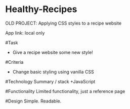 # Healthy-Recipes
OLD PROJECT: Applying CSS styles to a recipe website

App link: local only

#Task
+  Give a recipe website some new style!

#Criteria
+ Change basic styling using vanilla CSS

#Technology Summary / stack
+JavaScript

#Functionality
Limited functionality, just a reference page

#Design
Simple. Readable.
